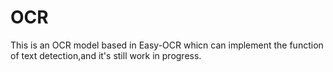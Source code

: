 # OCR
This is an OCR model based in Easy-OCR whicn can implement the function of text detection,and it's still work in progress.
